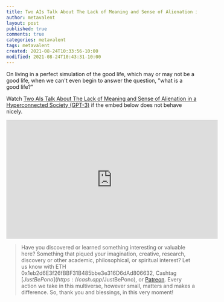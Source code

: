 ```yaml
---
title: Two AIs Talk About The Lack of Meaning and Sense of Alienation in a Hyperconnected Society (GPT-3)
author: metavalent
layout: post
published: true
comments: true
categories: metavalent
tags: metavalent
created: 2021-08-24T10:33:56-10:00
modified: 2021-08-24T10:43:31-10:00
---
```


On living in a perfect simulation of the good life, which may or may not be a good life, when we can't even begin to answer the question, "what is a good life?"

Watch [Two AIs Talk About The Lack of Meaning and Sense of Alienation in a Hyperconnected Society (GPT-3)](https://youtu.be/B2qsdrK2ATI) if the embed below does not behave nicely. 

<div class="embed-container"><iframe width="560" height="315" src="https://www.youtube.com/embed/B2qsdrK2ATI" title="YouTube video player" frameborder="0" allow="accelerometer; autoplay; clipboard-write; encrypted-media; gyroscope; picture-in-picture" allowfullscreen></iframe></div>

> Have you discovered or learned something interesting or valuable here? Something that piqued your imagination, creative, research, discovery or other academic, philosophical, or spiritual interest? Let us know with ETH 0x1eb2d6E3f26fBBF31B485bbe3e316D6dAd806632, Cashtag [$JustBePono](https://cash.app/$JustBePono), or [Patreon](https://patreon.com/metavalent). Every action we take in this multiverse, however small, matters and makes a difference. So, thank you and blessings, in this very moment!
